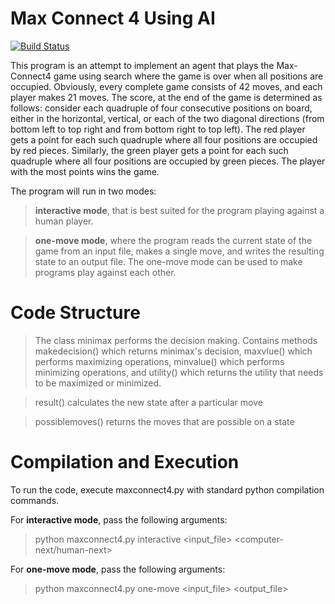 # Max Connect 4 Using AI

[![Build Status](https://travis-ci.org/{SanyTiger}/{max_connect_4}.png?branch=master)](https://travis-ci.org/{SanyTiger}/{max_connect_4})

This program is an attempt to implement an agent that plays the Max-Connect4 game using search where the game is over when all positions are occupied. Obviously, every complete game consists of 42 moves, and each player makes 21 moves. 
The score, at the end of the game is determined as follows: consider each quadruple of four consecutive positions on board, either in the horizontal, vertical, or each of the two diagonal directions (from bottom left to top right and from bottom right to top left). The red player gets a point for each such quadruple where all four positions are occupied by red pieces. Similarly, the green player gets a point for each such quadruple where all four positions are occupied by green pieces. The player with the most points wins the game.

The program will run in two modes: 
> **interactive mode**, that is best suited for the program playing against a human player.

> **one-move mode**, where the program reads the current state of the game from an input file, makes a single move, and writes the resulting state to an output file. The one-move mode can be used to make programs play against each other.

# Code Structure

> The class minimax performs the decision making. Contains methods makedecision() which returns minimax's decision, maxvlue() which performs maximizing operations, minvalue() which performs minimizing operations, and utility() which returns the utility that needs to be maximized or minimized.

> result() calculates the new state after a particular move

> possiblemoves() returns the moves that are possible on a state

# Compilation and Execution

To run the code, execute maxconnect4.py with standard python compilation commands.

For **interactive mode**, pass the following arguments:
> python maxconnect4.py interactive <input_file> <computer-next/human-next> <depth>

For **one-move mode**, pass the following arguments:
> python maxconnect4.py one-move <input_file> <output_file> <depth>	
	

